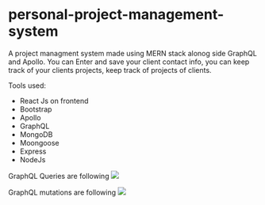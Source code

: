 # personal-project-management-system

A project managment system made using MERN stack alonog side GraphQL and Apollo.
You can Enter and save your client contact info, you can keep track of your clients projects, keep track of projects of clients. 

Tools used:
  - React Js on frontend
  - Bootstrap
  - Apollo 
  - GraphQL
  - MongoDB
  - Moongoose
  - Express
  - NodeJs


GraphQL Queries are following 
<img src='[./backend/"Screenshot 2022-06-15 221641.jpg"](https://github.com/UmarHassanKhan929/personal-project-management-system/tree/main/backend)'/>

GraphQL mutations are following
<img src='[./backend/"Screenshot 2022-06-15 221625.jpg"](https://github.com/UmarHassanKhan929/personal-project-management-system/tree/main/backend)'/>


